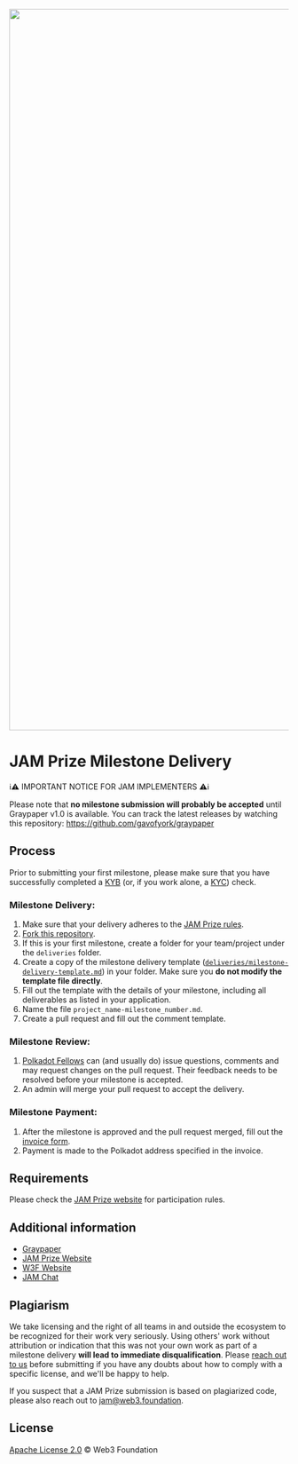 
<p align="center">
  <img src="static/jam-banner.png" style="width:1300px" />
</p>


# JAM Prize Milestone Delivery

ℹ️⚠️ IMPORTANT NOTICE FOR JAM IMPLEMENTERS ⚠️ℹ️

Please note that **no milestone submission will probably be accepted** until Graypaper v1.0 is available. You can track the latest releases by watching this repository: https://github.com/gavofyork/graypaper

## Process

Prior to submitting your first milestone, please make sure that you have successfully completed a [KYB](https://in.sumsub.com/idensic/l/#/uni_LhZH9SdrmtuvGnnz) (or, if you work alone, a [KYC](https://in.sumsub.com/idensic/l/#/uni_ZUSbgdezo6hdrZVn)) check.

### Milestone Delivery:
  1. Make sure that your delivery adheres to the [JAM Prize rules](https://jam.web3.foundation/rules).
  2. [Fork this repository](https://github.com/w3f/jam-milestone-delivery/fork).
  3. If this is your first milestone, create a folder for your team/project under the `deliveries` folder.
  4. Create a copy of the milestone delivery template ([`deliveries/milestone-delivery-template.md`](deliveries/milestone-delivery-template.md)) in your folder. Make sure you **do not modify the template file directly**. 
  5. Fill out the template with the details of your milestone, including all deliverables as listed in your application.
  6. Name the file `project_name-milestone_number.md`.
  7. Create a pull request and fill out the comment template.

### Milestone Review:
  1. [Polkadot Fellows](https://polkadot-fellows.xyz/) can (and usually do) issue questions, comments and may request changes on the pull request. Their feedback needs to be resolved before your milestone is accepted.
  2. An admin will merge your pull request to accept the delivery.

### Milestone Payment:
  1. After the milestone is approved and the pull request merged, fill out the [invoice form](TODO).
  2. Payment is made to the Polkadot address specified in the invoice.

## Requirements

Please check the [JAM Prize website](https://jam.web3.foundation/) for participation rules.

## Additional information

- [Graypaper](https://graypaper.com/)
- [JAM Prize Website](https://jam.web3.foundation/)
- [W3F Website](https://web3.foundation/)
- [JAM Chat](https://matrix.to/#/#jam:polkadot.io)

## Plagiarism

We take licensing and the right of all teams in and outside the ecosystem to be recognized for their work very seriously. Using others' work without attribution or indication that this was not your own work as part of a milestone delivery **will lead to immediate disqualification**. Please [reach out to us](mailto:jam@web3.foundation) before submitting if you have any doubts about how to comply with a specific license, and we'll be happy to help.

If you suspect that a JAM Prize submission is based on plagiarized code, please also reach out to jam@web3.foundation. 

## License <!-- omit in toc -->

[Apache License 2.0](LICENSE) © Web3 Foundation

